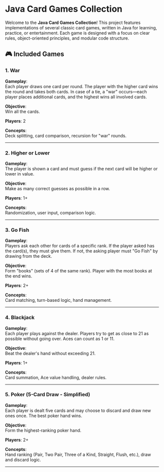 # Java Card Games Collection

Welcome to the **Java Card Games Collection**! This project features implementations of several classic card games, written in Java for learning, practice, or entertainment. Each game is designed with a focus on clear rules, object-oriented principles, and modular code structure.

## 🎮 Included Games

### 1. War
**Gameplay**:  
Each player draws one card per round. The player with the higher card wins the round and takes both cards. In case of a tie, a "war" occurs—each player places additional cards, and the highest wins all involved cards.

**Objective**:  
Win all the cards.

**Players**: 2

**Concepts**:  
Deck splitting, card comparison, recursion for "war" rounds.

---

### 2. Higher or Lower
**Gameplay**:  
The player is shown a card and must guess if the next card will be higher or lower in value.

**Objective**:  
Make as many correct guesses as possible in a row.

**Players**: 1+

**Concepts**:  
Randomization, user input, comparison logic.

---

### 3. Go Fish
**Gameplay**:  
Players ask each other for cards of a specific rank. If the player asked has the card(s), they must give them. If not, the asking player must "Go Fish" by drawing from the deck.

**Objective**:  
Form "books" (sets of 4 of the same rank). Player with the most books at the end wins.

**Players**: 2+

**Concepts**:  
Card matching, turn-based logic, hand management.

---

### 4. Blackjack
**Gameplay**:  
Each player plays against the dealer. Players try to get as close to 21 as possible without going over. Aces can count as 1 or 11.

**Objective**:  
Beat the dealer's hand without exceeding 21.

**Players**: 1+

**Concepts**:  
Card summation, Ace value handling, dealer rules.

---

### 5. Poker (5-Card Draw - Simplified)
**Gameplay**:  
Each player is dealt five cards and may choose to discard and draw new ones once. The best poker hand wins.

**Objective**:  
Form the highest-ranking poker hand.

**Players**: 2+

**Concepts**:  
Hand ranking (Pair, Two Pair, Three of a Kind, Straight, Flush, etc.), draw and discard logic.

---

